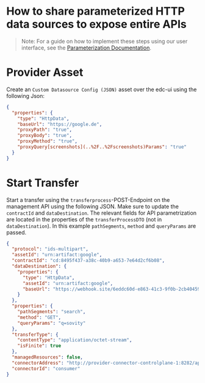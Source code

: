 How to share parameterized HTTP data sources to expose entire APIs
========

> Note: For a guide on how to implement these steps using our user interface, see the [Parameterization Documentation](./parameterized_assets_via_ui.md).


Provider Asset
========
Create an `Custom Datasource Config (JSON)` asset over the edc-ui using the following Json:
```json
{
  "properties": {
    "type": "HttpData",
    "baseUrl": "https://google.de",
    "proxyPath": "true",
    "proxyBody": "true",
    "proxyMethod": "true",
    "proxyQuery[screenshots](..%2F..%2Fscreenshots)Params": "true"
  }
}
```

Start Transfer
========
Start a transfer using the `transferprocess`-POST-Endpoint on the management API using the following JSON.
Make sure to update the `contractId` and `dataDestination`.
The relevant fields for API parametrization are located in the properties of the `transferProcessDTO` (not in `dataDestination`).
In this example `pathSegments`, `method` and `queryParams` are passed.
```json
{
  "protocol": "ids-multipart",
  "assetId": "urn:artifact:google",
  "contractId": "cd:8495f437-a38c-40b9-a653-7e64d2cf6b08",
  "dataDestination": {
    "properties": {
      "type": "HttpData",
      "assetId": "urn:artifact:google",
      "baseUrl": "https://webhook.site/6eddc60d-e863-41c3-9f0b-2cb4045977a5"
    }
  },
  "properties": {
    "pathSegments": "search",
    "method": "GET",
    "queryParams": "q=sovity"
  },
  "transferType": {
    "contentType": "application/octet-stream",
    "isFinite": true
  },
  "managedResources": false,
  "connectorAddress": "http://provider-connector-controlplane-1:8282/api/v1/ids/data",
  "connectorId": "consumer"
}
```
